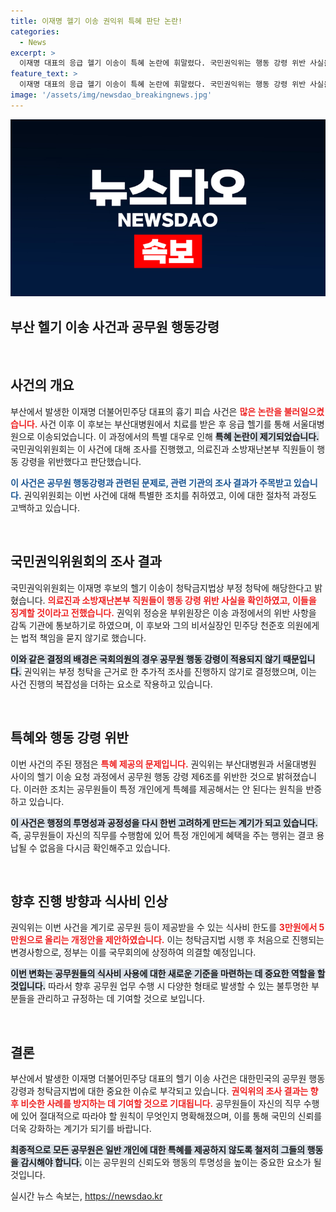 ```yaml
---
title: 이재명 헬기 이송 권익위 특혜 판단 논란!
categories:
  - News
excerpt: >
  이재명 대표의 응급 헬기 이송이 특혜 논란에 휘말렸다. 국민권익위는 행동 강령 위반 사실을 확인하고 관련 직원들에게 징계를 권고했다. 한편, 식사비 한도가 3만원에서 5만원으로 상향 조정된다.
feature_text: >
  이재명 대표의 응급 헬기 이송이 특혜 논란에 휘말렸다. 국민권익위는 행동 강령 위반 사실을 확인하고 관련 직원들에게 징계를 권고했다. 한편, 식사비 한도가 3만원에서 5만원으로 상향 조정된다.
image: '/assets/img/newsdao_breakingnews.jpg'
---
```


<p><img src="/assets/img/newsdao_breakingnews.jpg" alt="ontimetimes 속보" /></p>

<h2 data-ke-size="size26">부산 헬기 이송 사건과 공무원 행동강령</h2>

<p data-ke-size="size16">&nbsp;</p>

<h2 data-ke-size="size26">사건의 개요</h2>

<p>부산에서 발생한 이재명 더불어민주당 대표의 흉기 피습 사건은 <b><span style="color: #ee2323;">많은 논란을 불러일으켰습니다.</span></b> 사건 이후 이 후보는 부산대병원에서 치료를 받은 후 응급 헬기를 통해 서울대병원으로 이송되었습니다. 이 과정에서의 특별 대우로 인해 <b><span style="background-color: #21538527;">특혜 논란이 제기되었습니다.</span></b> 국민권익위원회는 이 사건에 대해 조사를 진행했고, 의료진과 소방재난본부 직원들이 행동 강령을 위반했다고 판단했습니다. </p>

<p><b><span style="color: #1a5490;">이 사건은 공무원 행동강령과 관련된 문제로, 관련 기관의 조사 결과가 주목받고 있습니다.</span></b> 권익위원회는 이번 사건에 대해 특별한 조치를 취하였고, 이에 대한 절차적 과정도 고백하고 있습니다. </p>

<p data-ke-size="size16">&nbsp;</p>

<h2 data-ke-size="size26">국민권익위원회의 조사 결과</h2>

<p>국민권익위원회는 이재명 후보의 헬기 이송이 청탁금지법상 부정 청탁에 해당한다고 밝혔습니다. <b><span style="color: #ee2323;">의료진과 소방재난본부 직원들이 행동 강령 위반 사실을 확인하였고, 이들을 징계할 것이라고 전했습니다.</span></b> 권익위 정승윤 부위원장은 이송 과정에서의 위반 사항을 감독 기관에 통보하기로 하였으며, 이 후보와 그의 비서실장인 민주당 천준호 의원에게는 법적 책임을 묻지 않기로 했습니다. </p>

<p><b><span style="background-color: #21538527;">이와 같은 결정의 배경은 국회의원의 경우 공무원 행동 강령이 적용되지 않기 때문입니다.</span></b> 권익위는 부정 청탁을 근거로 한 추가적 조사를 진행하지 않기로 결정했으며, 이는 사건 진행의 복잡성을 더하는 요소로 작용하고 있습니다. </p>

<p data-ke-size="size16">&nbsp;</p>

<h2 data-ke-size="size26">특혜와 행동 강령 위반</h2>

<p>이번 사건의 주된 쟁점은 <b><span style="color: #ee2323;">특혜 제공의 문제입니다.</span></b> 권익위는 부산대병원과 서울대병원 사이의 헬기 이송 요청 과정에서 공무원 행동 강령 제6조를 위반한 것으로 밝혀졌습니다. 이러한 조치는 공무원들이 특정 개인에게 특혜를 제공해서는 안 된다는 원칙을 반증하고 있습니다. </p>

<p><b><span style="background-color: #21538527;">이 사건은 행정의 투명성과 공정성을 다시 한번 고려하게 만드는 계기가 되고 있습니다.</span></b> 즉, 공무원들이 자신의 직무를 수행함에 있어 특정 개인에게 혜택을 주는 행위는 결코 용납될 수 없음을 다시금 확인해주고 있습니다. </p>

<p data-ke-size="size16">&nbsp;</p>

<h2 data-ke-size="size26">향후 진행 방향과 식사비 인상</h2>

<p>권익위는 이번 사건을 계기로 공무원 등이 제공받을 수 있는 식사비 한도를 <b><span style="color: #ee2323;">3만원에서 5만원으로 올리는 개정안을 제안하였습니다.</span></b> 이는 청탁금지법 시행 후 처음으로 진행되는 변경사항으로, 정부는 이를 국무회의에 상정하여 의결할 예정입니다. </p>

<p><b><span style="background-color: #21538527;">이번 변화는 공무원들의 식사비 사용에 대한 새로운 기준을 마련하는 데 중요한 역할을 할 것입니다.</span></b> 따라서 향후 공무원 업무 수행 시 다양한 형태로 발생할 수 있는 불투명한 부분들을 관리하고 규정하는 데 기여할 것으로 보입니다. </p>

<p data-ke-size="size16">&nbsp;</p>

<h2 data-ke-size="size26">결론</h2>

<p>부산에서 발생한 이재명 더불어민주당 대표의 헬기 이송 사건은 대한민국의 공무원 행동강령과 청탁금지법에 대한 중요한 이슈로 부각되고 있습니다. <b><span style="color: #ee2323;">권익위의 조사 결과는 향후 비슷한 사례를 방지하는 데 기여할 것으로 기대됩니다.</span></b> 공무원들이 자신의 직무 수행에 있어 절대적으로 따라야 할 원칙이 무엇인지 명확해졌으며, 이를 통해 국민의 신뢰를 더욱 강화하는 계기가 되기를 바랍니다.</p>

<p><b><span style="background-color: #21538527;">최종적으로 모든 공무원은 일반 개인에 대한 특혜를 제공하지 않도록 철저히 그들의 행동을 감시해야 합니다.</span></b> 이는 공무원의 신뢰도와 행동의 투명성을 높이는 중요한 요소가 될 것입니다.</p>
실시간 뉴스 속보는, <a href="https://newsdao.kr" rel="dofollow">https://newsdao.kr</a>


